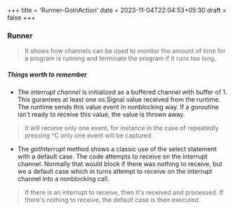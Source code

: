 +++
title = 'Runner-GoInAction'
date = 2023-11-04T22:04:53+05:30
draft = false
+++

### Runner

> It shows how channels can be used to monitor the amount of time for a program is running and terminate the program if it runs too long.

##### Things worth to remember
- The *interrupt channel* is initialized as a buffered channel with buffer of 1. This gurantees at least one os.Signal value
received from the runtime. The runtime sends this value event in nonblocking way. If a goroutine isn't ready to receive this value, the value is thrown away. 
> It will recieve only one event, for instance in the case of repeatedly pressing ^C only one event will be captured.

- The *gotInterrupt* method shows a classic use of the select statement with a default case. The code attempts to receive on the interrupt channel. Normally that would block if there was nothing to receive, but we a default case which in turns attempt to receive on the interrupt channel into a nonblocking call. 
> If there is an interrupt to receive, then it's received and processed. If there's nothing to receive, the default case is then executed.
